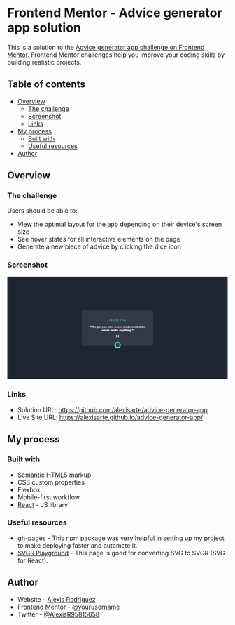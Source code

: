 # Frontend Mentor - Advice generator app solution

This is a solution to the [Advice generator app challenge on Frontend Mentor](https://www.frontendmentor.io/challenges/advice-generator-app-QdUG-13db). Frontend Mentor challenges help you improve your coding skills by building realistic projects.

## Table of contents

- [Overview](#overview)
  - [The challenge](#the-challenge)
  - [Screenshot](#screenshot)
  - [Links](#links)
- [My process](#my-process)
  - [Built with](#built-with)
  - [Useful resources](#useful-resources)
- [Author](#author)

## Overview

### The challenge

Users should be able to:

- View the optimal layout for the app depending on their device's screen size
- See hover states for all interactive elements on the page
- Generate a new piece of advice by clicking the dice icon

### Screenshot

![](./src/assets/Advice_Generator.png)

### Links

- Solution URL: https://github.com/alexisarte/advice-generator-app
- Live Site URL: https://alexisarte.github.io/advice-generator-app/

## My process

### Built with

- Semantic HTML5 markup
- CSS custom properties
- Flexbox
- Mobile-first workflow
- [React](https://reactjs.org/) - JS library

### Useful resources

- [gh-pages](https://www.npmjs.com/package/gh-pages) - This npm package was very helpful in setting up my project to make deploying faster and automate it.
- [SVGR Playground](https://react-svgr.com/playground/) - This page is good for converting SVG to SVGR (SVG for React).

## Author

- Website - [Alexis Rodriguez](https://alexis-rodriguez.tech/)
- Frontend Mentor - [@yourusername](https://www.frontendmentor.io/profile/alexisarte)
- Twitter - [@AlexisR95815658](https://twitter.com/AlexisR95815658)
